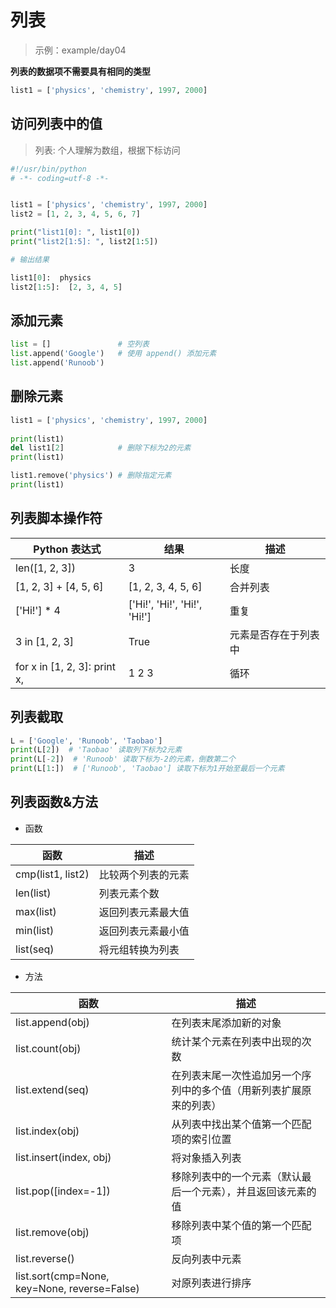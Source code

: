 # 列表

> 示例：example/day04

**列表的数据项不需要具有相同的类型**

```py
list1 = ['physics', 'chemistry', 1997, 2000]
```

## 访问列表中的值

> 列表: 个人理解为数组，根据下标访问

```py
#!/usr/bin/python
# -*- coding=utf-8 -*-


list1 = ['physics', 'chemistry', 1997, 2000]
list2 = [1, 2, 3, 4, 5, 6, 7]

print("list1[0]: ", list1[0])
print("list2[1:5]: ", list2[1:5])

# 输出结果

list1[0]:  physics
list2[1:5]:  [2, 3, 4, 5]
```

## 添加元素

```py
list = []               # 空列表
list.append('Google')   # 使用 append() 添加元素
list.append('Runoob')
```

## 删除元素

```py
list1 = ['physics', 'chemistry', 1997, 2000]
 
print(list1)
del list1[2]            # 删除下标为2的元素
print(list1)

list1.remove('physics') # 删除指定元素
print(list1)
```

## 列表脚本操作符

| Python 表达式 | 结果 | 描述 |
| - | - | - |
| len([1, 2, 3]) | 3 | 长度 |
| [1, 2, 3] + [4, 5, 6] | [1, 2, 3, 4, 5, 6] | 合并列表 |
| ['Hi!'] * 4 | ['Hi!', 'Hi!', 'Hi!', 'Hi!'] | 重复 |
| 3 in [1, 2, 3] | True | 元素是否存在于列表中 |
| for x in [1, 2, 3]: print x, | 1 2 3 | 循环 |

## 列表截取

```py
L = ['Google', 'Runoob', 'Taobao']
print(L[2])  # 'Taobao' 读取列下标为2元素
print(L[-2])  # 'Runoob' 读取下标为-2的元素，倒数第二个
print(L[1:])  # ['Runoob', 'Taobao'] 读取下标为1开始至最后一个元素
```

## 列表函数&方法

- 函数

| 函数 | 描述 |
| - | - |
| cmp(list1, list2) | 比较两个列表的元素 |
| len(list) | 列表元素个数 |
| max(list) | 返回列表元素最大值 |
| min(list) | 返回列表元素最小值 |
| list(seq) | 将元组转换为列表 |

- 方法

| 函数 | 描述 |
| - | - |
| list.append(obj) | 在列表末尾添加新的对象 |
| list.count(obj) | 统计某个元素在列表中出现的次数 |
| list.extend(seq) | 在列表末尾一次性追加另一个序列中的多个值（用新列表扩展原来的列表） |
| list.index(obj) | 从列表中找出某个值第一个匹配项的索引位置 |
| list.insert(index, obj) | 将对象插入列表 |
| list.pop([index=-1]) | 移除列表中的一个元素（默认最后一个元素），并且返回该元素的值 |
| list.remove(obj) | 移除列表中某个值的第一个匹配项 |
| list.reverse() | 反向列表中元素 |
| list.sort(cmp=None, key=None, reverse=False) | 对原列表进行排序 |